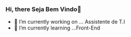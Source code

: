 ### Hi, there Seja Bem Vindo👋


- 🔭 I’m currently working on ... Assistente de T.I
- 🌱 I’m currently learning ...Front-End

<!--
**WillGDx/WillGDx** is a ✨ _special_ ✨ repository because its `README.md` (this file) appears on your GitHub profile.

Here are some ideas to get you started:

- 🔭 I’m currently working on ... Assistente de T.I
- 🌱 I’m currently learning ...Front-End
- 👯 I’m looking to collaborate on ...
- 🤔 I’m looking for help with ...
- 💬 Ask me about ...
- 📫 How to reach me: ...
- 😄 Pronouns: ...
- ⚡ Fun fact: ... 
